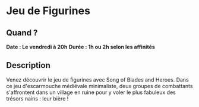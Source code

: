 # Jeu de Figurines
## Quand ?
**Date : Le vendredi à 20h**
**Durée  : 1h ou 2h selon les affinités**
## Description
Venez découvrir le jeu de figurines avec Song of Blades and Heroes.
Dans ce jeu d'escarmouche médiévale minimaliste, deux groupes de combattants s'affrontent dans un village en ruine pour y voler le plus fabuleux des trésors nains : leur bière !